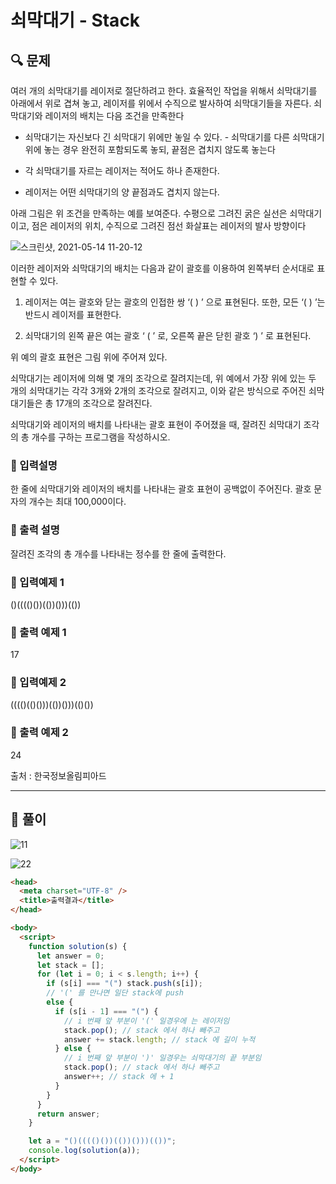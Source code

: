 # 쇠막대기 - Stack

## 🔍 문제

여러 개의 쇠막대기를 레이저로 절단하려고 한다. 효율적인 작업을 위해서 쇠막대기를 아래에서 위로 겹쳐 놓고, 레이저를 위에서 수직으로 발사하여 쇠막대기들을 자른다. 쇠막대기와 레이저의 배치는 다음 조건을 만족한다

- 쇠막대기는 자신보다 긴 쇠막대기 위에만 놓일 수 있다. - 쇠막대기를 다른 쇠막대기 위에 놓는 경우 완전히 포함되도록 놓되, 끝점은 겹치지 않도록 놓는다

- 각 쇠막대기를 자르는 레이저는 적어도 하나 존재한다.

- 레이저는 어떤 쇠막대기의 양 끝점과도 겹치지 않는다.

아래 그림은 위 조건을 만족하는 예를 보여준다. 수평으로 그려진 굵은 실선은 쇠막대기이고, 점은 레이저의 위치, 수직으로 그려진 점선 화살표는 레이저의 발사 방향이다

![스크린샷, 2021-05-14 11-20-12](https://user-images.githubusercontent.com/28912774/118211099-8c848d00-b4a6-11eb-9152-f2896f499fe1.png)

이러한 레이저와 쇠막대기의 배치는 다음과 같이 괄호를 이용하여 왼쪽부터 순서대로 표현할 수 있다.

1. 레이저는 여는 괄호와 닫는 괄호의 인접한 쌍 ‘( ) ’ 으로 표현된다. 또한, 모든 ‘( ) ’는 반드시 레이저를 표현한다.

2. 쇠막대기의 왼쪽 끝은 여는 괄호 ‘ ( ’ 로, 오른쪽 끝은 닫힌 괄호 ‘) ’ 로 표현된다.

위 예의 괄호 표현은 그림 위에 주어져 있다.

쇠막대기는 레이저에 의해 몇 개의 조각으로 잘려지는데, 위 예에서 가장 위에 있는 두 개의 쇠막대기는 각각 3개와 2개의 조각으로 잘려지고, 이와 같은 방식으로 주어진 쇠막대기들은 총 17개의 조각으로 잘려진다.

쇠막대기와 레이저의 배치를 나타내는 괄호 표현이 주어졌을 때, 잘려진 쇠막대기 조각의 총 개수를 구하는 프로그램을 작성하시오.

### 🔹 입력설명

한 줄에 쇠막대기와 레이저의 배치를 나타내는 괄호 표현이 공백없이 주어진다. 괄호 문자의 개수는 최대 100,000이다.

### 🔹 출력 설명

잘려진 조각의 총 개수를 나타내는 정수를 한 줄에 출력한다.

### 🔹 입력예제 1

()(((()())(())()))(())

### 🔹 출력 예제 1

17

### 🔹 입력예제 2

(((()(()()))(())()))(()())

### 🔹 출력 예제 2

24

출처 : 한국정보올림피아드

---

## 📌 풀이

![11](https://user-images.githubusercontent.com/28912774/118215029-cad07b00-b4ab-11eb-8a15-7cc3f515aaaf.jpg)

![22](https://user-images.githubusercontent.com/28912774/118215034-cc01a800-b4ab-11eb-8e84-65c5362b6bf1.jpg)

```html
<head>
  <meta charset="UTF-8" />
  <title>출력결과</title>
</head>

<body>
  <script>
    function solution(s) {
      let answer = 0;
      let stack = [];
      for (let i = 0; i < s.length; i++) {
        if (s[i] === "(") stack.push(s[i]);
        // '(' 를 만나면 일단 stack에 push
        else {
          if (s[i - 1] === "(") {
            // i 번째 앞 부분이 '(' 일경우에 는 레이저임
            stack.pop(); // stack 에서 하나 빼주고
            answer += stack.length; // stack 에 길이 누적
          } else {
            // i 번째 앞 부분이 ')' 일경우는 쇠막대기의 끝 부분임
            stack.pop(); // stack 에서 하나 빼주고
            answer++; // stack 에 + 1
          }
        }
      }
      return answer;
    }

    let a = "()(((()())(())()))(())";
    console.log(solution(a));
  </script>
</body>
```
